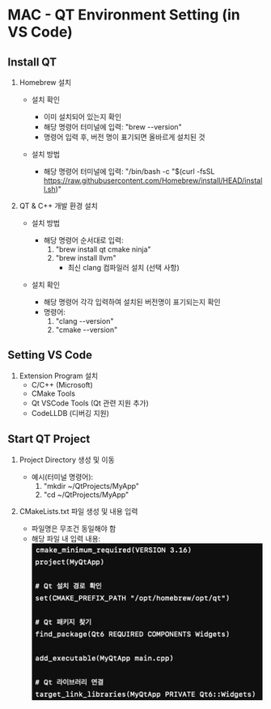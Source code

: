 # MAC - QT Environment Setting (in VS Code)

## Install QT
1. Homebrew 설치 
    * 설치 확인 
        - 이미 설치되어 있는지 확인
        - 해당 명령어 터미널에 입력: "brew --version" 
        - 명령어 입력 후, 버전 명이 표기되면 올바르게 설치된 것

    * 설치 방법 
        - 해당 명령어 터미널에 입력: "/bin/bash -c "$(curl -fsSL https://raw.githubusercontent.com/Homebrew/install/HEAD/install.sh)"
     
2. QT & C++ 개발 환경 설치 
    * 설치 방법 
        - 해당 명령어 순서대로 입력:
            1. "brew install qt cmake ninja"
            2. "brew install llvm"  
                - 최신 clang 컴파일러 설치 (선택 사항)

    * 설치 확인
        - 해당 명령어 각각 입력하여 설치된 버전명이 표기되는지 확인
        - 명령어:
            1. "clang --version"
            2. "cmake --version"


## Setting VS Code
1. Extension Program 설치
    * C/C++ (Microsoft)
    * CMake Tools
    * Qt VSCode Tools (Qt 관련 지원 추가)
    * CodeLLDB (디버깅 지원)

## Start QT Project 
1. Project Directory 생성 및 이동
    * 예시(터미널 명령어): 
        1. "mkdir ~/QtProjects/MyApp"
        2. "cd ~/QtProjects/MyApp"

2. CMakeLists.txt 파일 생성 및 내용 입력
    * 파일명은 무조건 동일해야 함
    * 해당 파일 내 입력 내용:
        <img src="./CMakeLists_입력내용.png">
        


